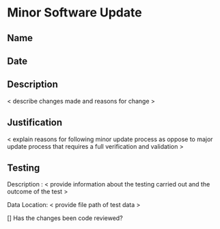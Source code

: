 # Minor Software Update 

## Name 

## Date

## Description 

< describe changes made and reasons for change > 


## Justification 

< explain reasons for following minor update process as oppose to major update process
  that requires a full verification and validation >
  
## Testing

Description :  < provide information about the testing carried out and the outcome of the test >

Data Location: < provide file path of test data >

[] Has the changes been code reviewed? 



